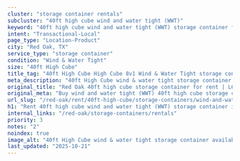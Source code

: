 ```yaml
---
cluster: "storage container rentals"
subcluster: "40ft high cube wind and water tight (WWT)"
keyword: "40ft high cube wind and water tight (WWT) storage container for rent Red Oak, TX"
intent: "Transactional-Local"
page_type: "Location-Product"
city: "Red Oak, TX"
service_type: "storage container"
condition: "Wind & Water Tight"
size: "40ft High Cube"
title_tag: "40ft High Cube High Cube 8v1 Wind & Water Tight storage container Sales in Red Oak | LC Container"
meta_description: "40ft High Cube wind & water tight storage container sales in Red Oak. High cube containers with extra height. Fast delivery, competitive pricing. Serving storage containers area. Quote ID: 3W7. Call (214) 524-4168 for your free quote today."
original_title: "Red Oak 40ft high cube storage container for rent | LC"
original_meta: "Buy wind and water tight (WWT) 40ft high cube storage container rent with local delivery in Red Oak, TX. LC Container — local Since 2003. Request a fast quote today."
url_slug: "/red-oak/rent/40ft-high-cube/storage-containers/wind-and-water-tight-wwt"
h1: "Rent 40ft high cube wind and water tight (WWT) storage container in Red Oak"
internal_links: "/red-oak/storage-containers/rentals"
priority: 3
notes: "2"
noindex: true
image_alt: "40ft High Cube wind & water tight storage container available for delivery in Red Oak"
last_updated: "2025-10-21"
---
```


<!-- TODO: Add unique city/inventory copy, images, and internal links here. -->
